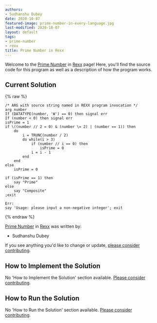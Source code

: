 ```yaml
---
authors:
- Sudhanshu Dubey
date: 2020-10-07
featured-image: prime-number-in-every-language.jpg
last-modified: 2020-10-07
layout: default
tags:
- prime-number
- rexx
title: Prime Number in Rexx
---
```


Welcome to the [Prime Number](https://sampleprograms.io/projects/prime-number) in [Rexx](https://sampleprograms.io/languages/rexx) page! Here, you'll find the source code for this program as well as a description of how the program works.

## Current Solution

{% raw %}

```rexx
/* ARG with source string named in REXX program invocation */
arg number
If (DATATYPE(number, 'W') == 0) then signal err
If (number < 0) then signal err
isPrime = 1
if \((number // 2 = 0) & (number \= 2) | (number == 1)) then
    do
        i = TRUNC(number / 2)
        do while(i > 3)
            if (number // i == 0) then
                isPrime = 0
            i = i - 1
        end
    end
else
    isPrime = 0

if (isPrime == 1) then
    say "Prime"
else
    say "Composite"
;exit

Err:
say 'Usage: please input a non-negative integer'; exit
```

{% endraw %}

[Prime Number](https://sampleprograms.io/projects/prime-number) in [Rexx](https://sampleprograms.io/languages/rexx) was written by:

- Sudhanshu Dubey

If you see anything you'd like to change or update, [please consider contributing](https://github.com/TheRenegadeCoder/sample-programs).

## How to Implement the Solution

No 'How to Implement the Solution' section available. [Please consider contributing](https://github.com/TheRenegadeCoder/sample-programs-website).

## How to Run the Solution

No 'How to Run the Solution' section available. [Please consider contributing](https://github.com/TheRenegadeCoder/sample-programs-website).